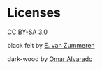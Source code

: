 Licenses
========

[CC BY-SA 3.0](http://creativecommons.org/licenses/by-sa/3.0/)

black felt by [E. van Zummeren](http://www.evanzummeren.com/)

dark-wood by [Omar Alvarado](http://www.oaadesigns.com)
